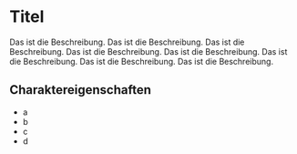 # Titel

Das ist die Beschreibung. Das ist die Beschreibung. Das ist die Beschreibung. Das ist die Beschreibung. Das ist die Beschreibung. Das ist die Beschreibung. Das ist die Beschreibung. Das ist die Beschreibung.

## Charaktereigenschaften
* a
* b
* c
* d
